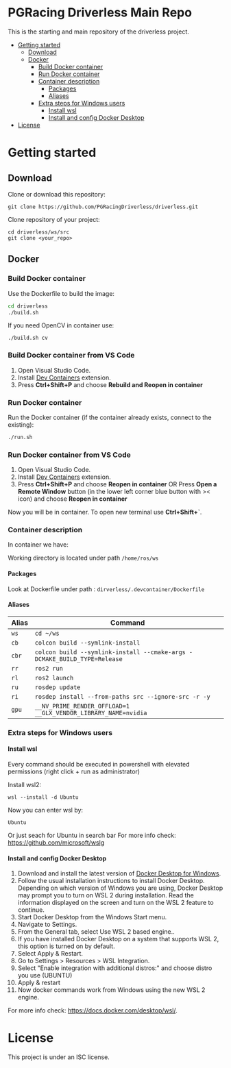 PGRacing Driverless Main Repo
=============================
This is the starting and main repository of the driverless project.
- [Getting started](#Getting-started)
    - [Download](#Download) 
    - [Docker](#Docker)
        - [Build Docker container](#Build-Docker-container)
        - [Run Docker container](#Run-Docker-container)
        - [Container description](#Container-description)
            - [Packages](#Packages)
            - [Aliases](#Aliases)
        - [Extra steps for Windows users](#Extra-steps-for-Windows-users)
            - [Install wsl](#Install-wsl)
            - [Install and config Docker Desktop](#Install-and-config-Docker-Desktop)
- [License](#License)

# Getting started
## Download
Clone or download this repository:
```
git clone https://github.com/PGRacingDriverless/driverless.git
```
Clone repository of your project:
```
cd driverless/ws/src
git clone <your_repo>
```

## Docker
### Build Docker container
Use the Dockerfile to build the image:
``` bash
cd driverless
./build.sh
```
If you need OpenCV in container use:
```
./build.sh cv
```
### Build Docker container from VS Code
1. Open Visual Studio Code.
2. Install [Dev Containers](https://marketplace.visualstudio.com/items?itemName=ms-vscode-remote.remote-containers) extension.
3. Press **Ctrl+Shift+P** and choose **Rebuild and Reopen in container**

### Run Docker container
Run the Docker container (if the container already exists, connect to the existing):
```bash
./run.sh
```

### Run Docker container from VS Code
1. Open Visual Studio Code.
2. Install [Dev Containers](https://marketplace.visualstudio.com/items?itemName=ms-vscode-remote.remote-containers) extension.
3. Press **Ctrl+Shift+P** and choose **Reopen in container**
       OR
   Press **Open a Remote Window** button (in the lower left corner blue button with >< icon) and choose **Reopen in container**

Now you will be in container. To open new terminal use **Ctrl+Shift+`**.

### Container description
In container we have:

Working directory is located under path `/home/ros/ws`

#### Packages
Look at Dockerfile under path :
`dirverless/.devcontainer/Dockerfile`

#### Aliases
| Alias | Command |
| ------ | ------ |
|`ws` |`cd ~/ws`|
|`cb` |`colcon build --symlink-install`|
|`cbr`|`colcon build --symlink-install --cmake-args -DCMAKE_BUILD_TYPE=Release`|
|`rr` |`ros2 run`| 
|`rl` |`ros2 launch`| 
|`ru` |`rosdep update`|
|`ri` |`rosdep install --from-paths src --ignore-src -r -y`|
|`gpu`|`__NV_PRIME_RENDER_OFFLOAD=1 __GLX_VENDOR_LIBRARY_NAME=nvidia`| 

### Extra steps for Windows users
#### Install wsl

Every command should be executed in powershell with elevated permissions (right click + run as administrator)

Install wsl2:
```
wsl --install -d Ubuntu
```
Now you can enter wsl by:
```
Ubuntu
```
Or just seach for Ubuntu in search bar
For more info check: https://github.com/microsoft/wslg

#### Install and config Docker Desktop

1. Download and install the latest version of [Docker Desktop for Windows](https://docs.docker.com/desktop/install/windows-install/).
2. Follow the usual installation instructions to install Docker Desktop. Depending on which version of Windows you are using, Docker Desktop may prompt you to turn on WSL 2 during installation. Read the information displayed on the screen and turn on the WSL 2 feature to continue.
3. Start Docker Desktop from the Windows Start menu.
4. Navigate to Settings.
5. From the General tab, select Use WSL 2 based engine..
6. If you have installed Docker Desktop on a system that supports WSL 2, this option is turned on by default.
7. Select Apply & Restart.
8. Go to Settings > Resources > WSL Integration.
9. Select "Enable integration with additional distros:" and choose distro you use (UBUNTU)
10. Apply & restart
11. Now docker commands work from Windows using the new WSL 2 engine.

For more info check: https://docs.docker.com/desktop/wsl/.

# License
This project is under an ISC license.
